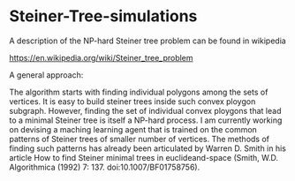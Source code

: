 # Steiner-Tree-simulations


A description of the NP-hard Steiner tree problem can be found in wikipedia

https://en.wikipedia.org/wiki/Steiner_tree_problem

A general approach:

The algorithm starts with finding individual polygons among the sets of vertices. It is easy to build steiner trees inside such convex ploygon subgraph. However, finding the set of individual convex ploygons that lead to a minimal Steiner tree is itself a NP-hard process. I am currently working on devising a maching learning agent that is trained on the common patterns of Steiner trees of smaller number of vertices. The methods of finding such patterns has already been articulated by Warren D. Smith in his article How to find Steiner minimal trees in euclideand-space (Smith, W.D. Algorithmica (1992) 7: 137. doi:10.1007/BF01758756).
